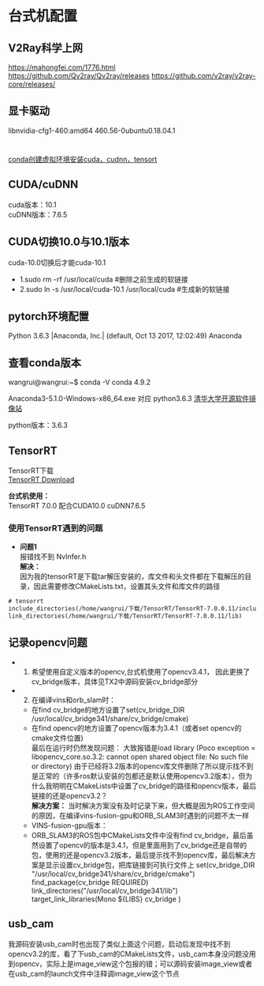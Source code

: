 # 台式机配置  

## V2Ray科学上网  

https://mahongfei.com/1776.html
https://github.com/Qv2ray/Qv2ray/releases
https://github.com/v2ray/v2ray-core/releases/

## 显卡驱动  
libnvidia-cfg1-460:amd64                     460.56-0ubuntu0.18.04.1 


#
[conda创建虚拟环境安装cuda，cudnn，tensort](https://blog.csdn.net/weixin_41010198/article/details/107604593?utm_medium=distribute.pc_relevant.none-task-blog-2~default~baidujs_title~default-1.no_search_link&spm=1001.2101.3001.4242.2)


## CUDA/cuDNN  

cuda版本：10.1  
cuDNN版本：7.6.5

## CUDA切换10.0与10.1版本  

cuda-10.0切换后才能cuda-10.1  
* 1.sudo rm -rf /usr/local/cuda #删除之前生成的软链接  
* 2.sudo ln -s /usr/local/cuda-10.1 /usr/local/cuda #生成新的软链接  


## pytorch环境配置  

Python 3.6.3 |Anaconda, Inc.| (default, Oct 13 2017, 12:02:49)
Anaconda

## 查看conda版本  
wangrui@wangrui:~$ conda -V
conda 4.9.2


Anaconda3-5.1.0-Windows-x86_64.exe     对应 python3.6.3
[清华大学开源软件镜像站](https://mirrors.tuna.tsinghua.edu.cn/anaconda/archive/)

python版本：3.6.3

##   TensorRT  
TensorRT下载    
[TensorRT Download](https://developer.nvidia.com/nvidia-tensorrt-download)    

**台式机使用：**  
TensorRT 7.0.0 配合CUDA10.0  cuDNN7.6.5    

### 使用TensorRT遇到的问题  
 * **问题1**  
报错找不到 NvInfer.h   
**解决：**  
因为我的tensorRT是下载tar解压安装的，库文件和头文件都在下载解压的目录，因此需要修改CMakeLists.txt，设置其头文件和库文件的路径  

```txt  
# tensorrt  
include_directories(/home/wangrui/下载/TensorRT/TensorRT-7.0.0.11/include)  
link_directories(/home/wangrui/下载/TensorRT/TensorRT-7.0.0.11/lib)  
```  


## 记录opencv问题  
* 1. 希望使用自定义版本的opencv,台式机使用了opencv3.4.1， 因此更换了cv_bridge版本，具体见TX2中源码安装cv_bridge部分  
* 2. 在编译vins和orb_slam时：
    * 在find cv_bridge的地方设置了set(cv_bridge_DIR /usr/local/cv_bridge341/share/cv_bridge/cmake) 
    * 在find opencv的地方设置了opencv版本为3.4.1（或者set  opencv的cmake文件位置)  
最后在运行时仍然发现问题：
  大致报错是load library (Poco exception = libopencv_core.so.3.2: cannot open shared object file: No such file or directory)
由于已经将3.2版本的opencv库文件删除了所以提示找不到是正常的（许多ros默认安装的包都还是默认使用opencv3.2版本），但为什么我明明在CMakeLists中设置了cv_bridge的路径和opencv版本，最后链接的还是opencv3.2？   
**解决方案：** 当时解决方案没有及时记录下来，但大概是因为ROS工作空间的原因，在编译vins-fusion-gpu和ORB_SLAM3时遇到的问题不太一样  
  * VINS-fusion-gpu版本：
  * ORB_SLAM3的ROS包中CMakeLists文件中没有find cv_bridge，最后虽然设置了opencv的版本是3.4.1，但是里面用到了cv_bridge还是自带的包，使用的还是opencv3.2版本，最后提示找不到opencv库，最后解决方案是显示设置cv_bridge包，把库链接到可执行文件上
  set(cv_bridge_DIR "/usr/local/cv_bridge341/share/cv_bridge/cmake")  
  find_package(cv_bridge REQUIRED)
  link_directories("/usr/local/cv_bridge341/lib")
  target_link_libraries(Mono
  ${LIBS}
  cv_bridge
  )

## usb_cam  

我源码安装usb_cam时也出现了类似上面这个问题，启动后发现中找不到opencv3.2的库，看了下usb_cam的CMakeLists文件，usb_cam本身没问题没用到opencv，实际上是image_view这个包报的错；可以源码安装image_view或者在usb_cam的launch文件中注释调image_view这个节点  




